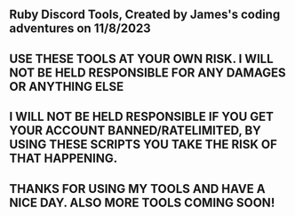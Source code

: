 ## Ruby Discord Tools, Created by James's coding adventures on 11/8/2023 ##

## USE THESE TOOLS AT YOUR OWN RISK. I WILL NOT BE HELD RESPONSIBLE FOR ANY DAMAGES OR ANYTHING ELSE ##

## I WILL NOT BE HELD RESPONSIBLE IF YOU GET YOUR ACCOUNT BANNED/RATELIMITED, BY USING THESE SCRIPTS YOU TAKE THE RISK OF THAT HAPPENING. ##

## THANKS FOR USING MY TOOLS AND HAVE A NICE DAY. ALSO MORE TOOLS COMING SOON! ##
